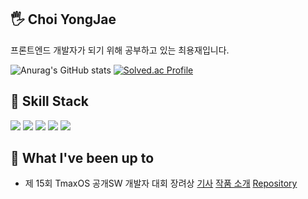 ## 🖐 Choi YongJae
프론트엔드 개발자가 되기 위해 공부하고 있는 최용재입니다.

![Anurag's GitHub stats](https://github-readme-stats.vercel.app/api?username=yjc2021&show_icons=true&theme=vue) 
[![Solved.ac Profile](http://mazassumnida.wtf/api/v2/generate_badge?boj=yjc1024)](https://solved.ac/yjc1024/)
## 🔧 Skill Stack
<div>
<img src="https://img.shields.io/badge/JavaScript-F7DF1E.svg?&style=for-the-badge&logo=JavaScript&logoColor=white">
<img src="https://img.shields.io/badge/TypeScript-3178C6.svg?&style=for-the-badge&logo=TypeScript&logoColor=white">
<img src="https://img.shields.io/badge/HTML5-E34F26.svg?&style=for-the-badge&logo=HTML5&logoColor=white">
<img src="https://img.shields.io/badge/CSS3-1572B6.svg?&style=for-the-badge&logo=CSS3&logoColor=white">
<img src="https://img.shields.io/badge/React-61DAFB.svg?&style=for-the-badge&logo=React&logoColor=white">
</div>


## 📢 What I've been up to
- 제 15회 TmaxOS 공개SW 개발자 대회 장려상
 [기사](https://m.post.naver.com/viewer/postView.naver?volumeNo=32557003&memberNo=33037825)
 [작품 소개](http://bypub.kr/ebook/oss2021-1/index.html#p=60)
 [Repository](https://github.com/yjc2021/calamares)
<!--
**yjc2021/yjc2021** is a ✨ _special_ ✨ repository because its `README.md` (this file) appears on your GitHub profile.

Here are some ideas to get you started:

- 🔭 I’m currently working on ...
- 🌱 I’m currently learning ...
- 👯 I’m looking to collaborate on ...
- 🤔 I’m looking for help with ...
- 💬 Ask me about ...
- 📫 How to reach me: ...
- 😄 Pronouns: ...
- ⚡ Fun fact: ...
-->
